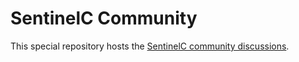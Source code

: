 # SentinelC Community

This special repository hosts the [SentinelC community discussions](https://github.com/orgs/sentinelc/discussions).




 




